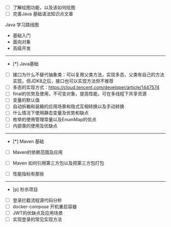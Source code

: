 - [ ] 了解绘图功能，以及该如何绘图
- [ ] 完善Java 基础语法知识点文章

Java 学习路线图
- 基础入门
- 面向对象
- 高级开发


---
- [*] Java基础
- [ ] 接口为什么不替代抽象类：可以复用父类方法，实现多态，父类有自己的方法实现，但JDK8之后，接口也可以实现方法但不推荐
- [ ] 多态的实现方式：https://cloud.tencent.com/developer/article/1447574
- [ ] final的优势及使用，不可变对象，提高性能，可在多线程下共享资源
- [ ] 变量的默认值
- [ ] 自动拆箱和装箱的应用场景和隐式互相转换以及手动转换
- [ ] 什么情况下使用静态变量及优势和缺点
- [ ] 枚举的使用管理常量以及EnumMap的优点
- [ ] 内部类的使用及优缺点
---
- [*] Maven 基础
- [ ] Maven的依赖范围及应用
- [ ] Maven 如何引用第三方包以及把第三方包打包
- [ ] 性能指标有那些



---
- [p] 秒杀项目
- [ ] 登录拦截流程源代码分析
- [ ] docker-compose 开机重启容器
- [ ] JWT的优缺点及应用场景
- [ ] 实现登录的常见实现方法